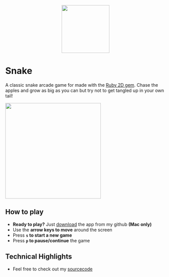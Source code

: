  <p align="center"><img width="150" src="https://i.postimg.cc/fbprstsj/snake-icon.png"></p>

# Snake
A classic snake arcade game for made with the [Ruby 2D gem](https://github.com/ruby2d/ruby2d). Chase the apples and grow as big as you can but try not to get tangled up in your own tail!

 <p align="left"><img width="300" src="https://i.postimg.cc/y6ZzDKr8/snake-ui.png"></p>

## How to play

- **Ready to play?** Just [download](https://github.com/bodilhundevad/snake/raw/master/build/Snake.app/Contents/MacOS/app) the app from my github **(Mac only)**
- Use the **arrow keys to move** around the screen
- Press **`s` to start a new game**
- Press **`p` to pause/continue** the game

## Technical Highlights

- Feel free to check out my [sourcecode](https://github.com/bodilhundevad/snake/blob/master/snake.rb)
